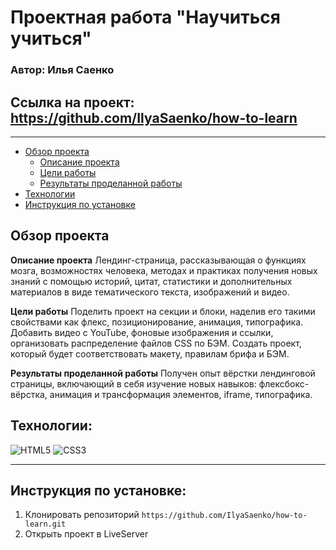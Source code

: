 # Проектная работа "Научиться учиться"
### Автор: Илья Саенко
## Ссылка на проект: https://github.com/IlyaSaenko/how-to-learn

---

- [Обзор проекта](#обзор-проекта)
  - [Описание проекта](#описание-проекта)
  - [Цели работы](#цели-работы)
  - [Результаты проделанной работы](#результаты-проделанной-работы)
- [Технологии](#технологии)
- [Инструкция по установке](#инструкция-по-установке)

## Обзор проекта

**Описание проекта** Лендинг-страница, рассказывающая о функциях мозга, возможностях человека, методах и практиках получения новых знаний с помощью историй, цитат, статистики и дополнительных материалов в виде тематического текста, изображений и видео.

**Цели работы** Поделить проект на секции и блоки, наделив его такими свойствами как флекс, позиционирование, анимация, типографика. Добавить видео с YouTube, фоновые изображения и ссылки, организовать распределение файлов CSS по БЭМ. Создать проект, который будет соответствовать макету, правилам брифа и БЭМ.

**Результаты проделанной работы** Получен опыт вёрстки лендинговой страницы, включающий в себя изучение новых навыков: флексбокс-вёрстка, анимация и трансформация элементов, iframe, типографика.

## Технологии:
![HTML5](https://img.shields.io/badge/-HTML5-090909?style=for-the-badge&logo=HTML5)
![CSS3](https://img.shields.io/badge/-CSS3-090909?style=for-the-badge&logo=CSS3)

---
## Инструкция по установке:
1. Клонировать репозиторий
`https://github.com/IlyaSaenko/how-to-learn.git`
2. Открыть проект в LiveServer
